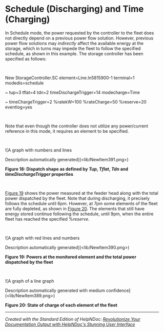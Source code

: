 # Schedule (Discharging) and Time (Charging)

In Schedule mode, the power requested by the controller to the fleet does not directly depend on a previous power flow solution. However, previous power flow solutions may *indirectly* affect the available energy at the storage, which in turns may impede the fleet to follow the specified schedule, as shown in this example. The storage controller has been specified as follows:&nbsp;

*&nbsp;*&nbsp; &nbsp;

New StorageController.SC element=Line.ln5815900-1 terminal=1 modedis=schedule

\~ tup=3 tflat=4 tdn=2 timeDischargeTrigger=14 modecharge=Time

\~ timeChargeTrigger=2 %ratekW=100 %rateCharge=50 %reserve=20 eventlog=yes

*&nbsp;*&nbsp;

Note that even though the controller does not utilize any power/current reference in this mode, it requires an element to be specified.

&nbsp;

![A graph with numbers and lines

Description automatically generated](<lib/NewItem391.png>)

**Figure 18: Dispatch shape as defined by *Tup*, *Tflat*, *Tdn* and *timeDischargeTrigger* properties**

&nbsp;

[Figure 19](<ScheduleDischargingandTimeChargi.md#\_bookmark29>) shows the power measured at the feeder head along with the total power dispatched by the fleet. Note that during discharging, it precisely follows the schedule until 6pm. However, at 7pm some elements of the fleet are fully depleted, as shown in [Figure 20](<OpenDSSDocumentation.md#\_bookmark30>). The elements that still have energy stored continue following the schedule, until 9pm, when the entire fleet has reached the specified %*reserve*.

&nbsp;

![A graph with red lines and numbers

Description automatically generated](<lib/NewItem390.png>)

**Figure 19: Powers at the monitored element and the total power dispatched by the fleet**

&nbsp;

![A graph of a line graph

Description automatically generated with medium confidence](<lib/NewItem389.png>)

**Figure 20: State of charge of each element of the fleet**
***
_Created with the Standard Edition of HelpNDoc: [Revolutionize Your Documentation Output with HelpNDoc's Stunning User Interface](<https://www.helpndoc.com/feature-tour/stunning-user-interface/>)_
